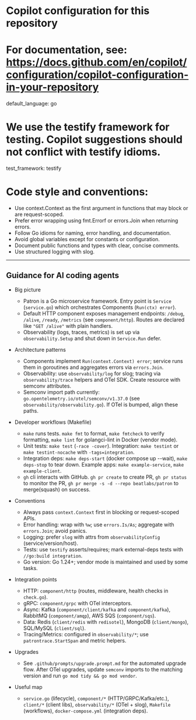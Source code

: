 # Copilot configuration for this repository
# For documentation, see: https://docs.github.com/en/copilot/configuration/copilot-configuration-in-your-repository

default_language: go

# We use the testify framework for testing. Copilot suggestions should not conflict with testify idioms.
test_framework: testify

# Code style and conventions:
- Use context.Context as the first argument in functions that may block or are request-scoped.
- Prefer error wrapping using fmt.Errorf or errors.Join when returning errors.
- Follow Go idioms for naming, error handling, and documentation.
- Avoid global variables except for constants or configuration.
- Document public functions and types with clear, concise comments.
- Use structured logging with slog.

---

## Guidance for AI coding agents

- Big picture
	- Patron is a Go microservice framework. Entry point is `Service` (`service.go`) which orchestrates Components (`Run(ctx) error`).
	- Default HTTP component exposes management endpoints: `/debug`, `/alive`, `/ready`, `/metrics` (see `component/http`). Routes are declared like `"GET /alive"` with plain handlers.
	- Observability (logs, traces, metrics) is set up via `observability.Setup` and shut down in `Service.Run` defer.

- Architecture patterns
	- Components implement `Run(context.Context) error`; service runs them in goroutines and aggregates errors via `errors.Join`.
	- Observability: use `observability/log` for slog; tracing via `observability/trace` helpers and OTel SDK. Create resource with semconv attributes.
	- Semconv import path currently: `go.opentelemetry.io/otel/semconv/v1.37.0` (see `observability/observability.go`). If OTel is bumped, align these paths.

- Developer workflows (Makefile)
	- `make` runs tests. `make fmt` to format, `make fmtcheck` to verify formatting, `make lint` for golangci-lint in Docker (vendor mode).
	- Unit tests: `make test` (`-race -cover`). Integration: `make testint` or `make testint-nocache` with `-tags=integration`.
	- Integration deps: `make deps-start` (docker compose up --wait), `make deps-stop` to tear down. Example apps: `make example-service`, `make example-client`.
    - `gh` cli interacts with GitHub. `gh pr create` to create PR, `gh pr status` to monitor the PR, `gh pr merge -s -d --repo beatlabs/patron` to merge(squash) on success.

- Conventions
	- Always pass `context.Context` first in blocking or request-scoped APIs.
	- Error handling: wrap with `%w`; use `errors.Is/As`; aggregate with `errors.Join`; avoid panics.
	- Logging: prefer `slog` with attrs from `observabilityConfig` (service/version/host).
	- Tests: use `testify` asserts/requires; mark external-deps tests with `//go:build integration`.
	- Go version: Go 1.24+; vendor mode is maintained and used by some tasks.

- Integration points
	- HTTP: `component/http` (routes, middleware, health checks in `check.go`).
	- gRPC: `component/grpc` with OTel interceptors.
	- Async: Kafka (`component/client/kafka` and `component/kafka`), RabbitMQ (`component/amqp`), AWS SQS (`component/sqs`).
	- Data: Redis (`client/redis` with `redisotel`), MongoDB (`client/mongo`), SQL/MySQL (`client/sql`).
	- Tracing/Metrics: configured in `observability/*`; use `patrontrace.StartSpan` and metric helpers.

- Upgrades
	- See `.github/prompts/upgrade.prompt.md` for the automated upgrade flow. After OTel upgrades, update `semconv` imports to the matching version and run `go mod tidy && go mod vendor`.

- Useful map
	- `service.go` (lifecycle), `component/*` (HTTP/GRPC/Kafka/etc.), `client/*` (client libs), `observability/*` (OTel + slog), `Makefile` (workflows), `docker-compose.yml` (integration deps).
